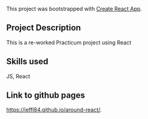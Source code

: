 This project was bootstrapped with [Create React App](https://github.com/facebook/create-react-app).

## Project Description

This is a re-worked Practicum project using React

## Skills used

JS, React

## Link to github pages

https://jeffl84.github.io/around-react/.

